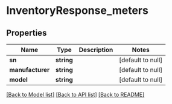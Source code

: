 # InventoryResponse_meters

## Properties
Name | Type | Description | Notes
------------ | ------------- | ------------- | -------------
**sn** | **string** |  | [default to null]
**manufacturer** | **string** |  | [default to null]
**model** | **string** |  | [default to null]

[[Back to Model list]](../README.md#documentation-for-models) [[Back to API list]](../README.md#documentation-for-api-endpoints) [[Back to README]](../README.md)


